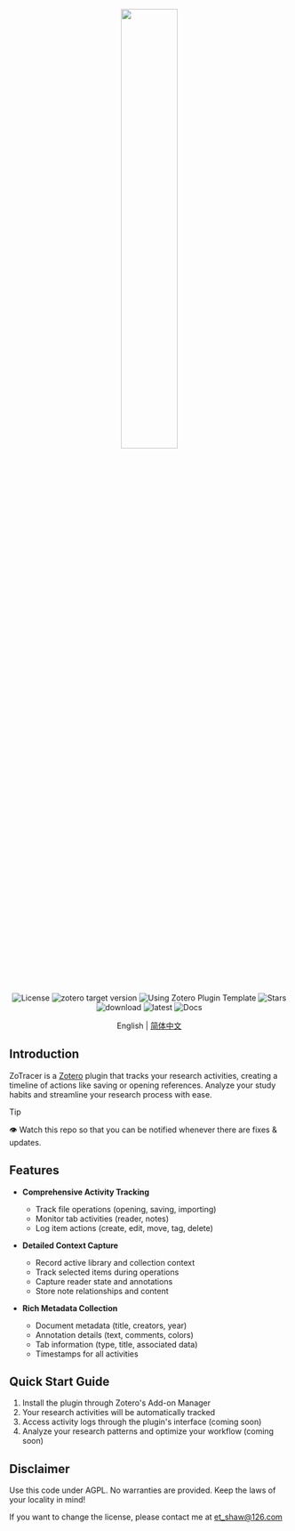 <p align="center">
    <img src="addon/content/imgs/logo.GIF" width=45%/ alt="">
    <br>
    <div align="center">
        <img src="https://img.shields.io/github/license/etShaw-zh/zotracer?color=2E75B6"  alt="License">
        <img src="https://img.shields.io/badge/Zotero-7-green?style=flat-square&logo=zotero&logoColor=CC2936" alt="zotero target version" />
        <img src="https://img.shields.io/badge/Using-Zotero%20Plugin%20Template-blue?style=flat-square&logo=github" alt="Using Zotero Plugin Template" />
        <img src="https://img.shields.io/github/stars/etShaw-zh/zotracer?color=2E75B6" alt="Stars" />
        <img src="https://img.shields.io/github/downloads/etShaw-zh/zotracer/total?logo=github&color=2E75B6" alt='download' />
        <img src="https://img.shields.io/github/downloads/etShaw-zh/zotracer/latest/total?color=2E75B6" alt='latest' />
        <img src='https://readthedocs.org/projects/zotracer/badge/?version=latest' alt='Docs' />
    </div>
</p>

<p align="center">
    English | <a href="doc/README-zhCN.md">简体中文</a>
</p>

## Introduction

ZoTracer is a [Zotero](https://www.zotero.org/) plugin that tracks your research activities, creating a timeline of actions like saving or opening references. Analyze your study habits and streamline your research process with ease.

> [!tip]
> 👁 Watch this repo so that you can be notified whenever there are fixes & updates.

## Features

- **Comprehensive Activity Tracking**
  - Track file operations (opening, saving, importing)
  - Monitor tab activities (reader, notes)
  - Log item actions (create, edit, move, tag, delete)
- **Detailed Context Capture**

  - Record active library and collection context
  - Track selected items during operations
  - Capture reader state and annotations
  - Store note relationships and content

- **Rich Metadata Collection**
  - Document metadata (title, creators, year)
  - Annotation details (text, comments, colors)
  - Tab information (type, title, associated data)
  - Timestamps for all activities

## Quick Start Guide

1. Install the plugin through Zotero's Add-on Manager
2. Your research activities will be automatically tracked
3. Access activity logs through the plugin's interface (coming soon)
4. Analyze your research patterns and optimize your workflow (coming soon)

## Disclaimer

Use this code under AGPL. No warranties are provided. Keep the laws of your locality in mind!

If you want to change the license, please contact me at <et_shaw@126.com>
